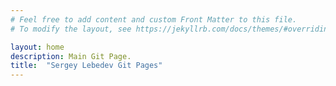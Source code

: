 ```yaml
---
# Feel free to add content and custom Front Matter to this file.
# To modify the layout, see https://jekyllrb.com/docs/themes/#overriding-theme-defaults

layout: home
description: Main Git Page.
title:  "Sergey Lebedev Git Pages"
---
```

